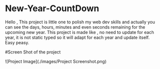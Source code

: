 # New-Year-CountDown

Hello , This project is little one to polish my web dev skills and actually you can see the days, hours, minutes and even seconds remaining for the upcoming new year.
This project is made like , no need to update for each year, it is not static typed so it will adapt for each year and update itself. Easy peasy.

#Screen Shot of the project

![Project Image](./images/Project Screenshot.png)

